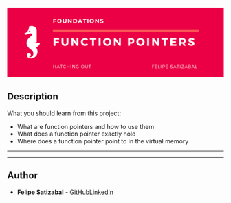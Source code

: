 <p align='center'><img src='https://github.com/felipesv/holbertonschool-low_level_programming/blob/master/0x0F-function_pointers/main_header.png' alt='Banner'></a></p> 

## Description
What you should learn from this project:

* What are function pointers and how to use them
* What does a function pointer exactly hold
* Where does a function pointer point to in the virtual memory

---
---

## Author
* **Felipe Satizabal** - [GitHub](https://github.com/felipesv)[LinkedIn](https://www.linkedin.com/in/felipesatizabal/)